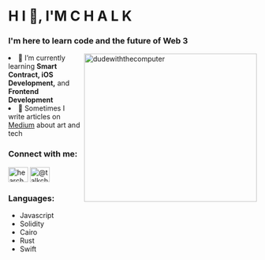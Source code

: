 <h1>H I 🤖, I'M C H A L K</h1>
<h3>I'm here to learn code and the future of Web 3</h3>
<img align="right" alt="dudewiththecomputer" height="300" width="350" src="https://i.pinimg.com/originals/3c/f9/53/3cf95377c9b0e2346724f0e0661fdbbb.jpg"\

- 🌱 I’m currently learning **Smart Contract, iOS Development,** and **Frontend Development**
- 📝 Sometimes I write articles on [Medium](https://medium.com/@talkchalk) about art and tech

<h3 align="left">Connect with me:</h3>
<p align="left">
<a href="https://twitter.com/FLAKEYCHALK" target="blank"><img align="center" src="https://raw.githubusercontent.com/rahuldkjain/github-profile-readme-generator/master/src/images/icons/Social/twitter.svg" alt="hearchalk" height="30" width="40" /></a>
<a href="https://medium.com/@talkchalk" target="blank"><img align="center" src="https://raw.githubusercontent.com/rahuldkjain/github-profile-readme-generator/master/src/images/icons/Social/medium.svg" alt="@talkchalk" height="30" width="40" /></a>
</p>

<h3 align="left">Languages:</h3>

- Javascript
- Solidity
- Cairo
- Rust
- Swift
